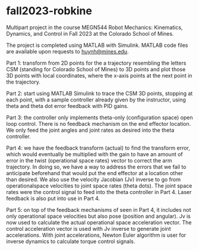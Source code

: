 # fall2023-robkine
Multipart project in the course MEGN544 Robot Mechanics: Kinematics, Dynamics, and Control in Fall 2023 at the Colorado School of Mines.

The project is completed using MATLAB with Simulink. MATLAB code files are available upon requests to huynh@mines.edu.

Part 1: transform from 2D points for the a trajectory resembling the letters CSM (standing for Colorado School of Mines) to 3D points and plot those 3D points with local coordinates, where the x-axis points at the next point in the trajectory.

Part 2: start using MATLAB Simulink to trace the CSM 3D points, stopping at each point, with a sample controller already given by the instructor, using theta and theta dot error feedback with PID gains.

Part 3: the controller only implements theta-only (configuration space) open loop control. There is no feedback
mechanism on the end effector location. We only feed the joint angles and joint rates as desired into the theta
controller.

Part 4: we have the feedback transform (actual) to find the transform error, which would eventually be multiplied with the gain to have an amount of error in the twist (operational space rates) vector to correct the arm trajectory. In doing so, we have a way to address the errors that we fail to anticipate beforehand that would put the end effector at a location other than desired. We also use the velocity Jacobian (Jv) inverse to go from operationalspace velocities to joint space rates (theta dots). The joint space rates were the control signal to feed into the theta controller in Part 4. Laser feedback is also put into use in Part 4.

Part 5: on top of the feedback mechanisms of seen in Part 4, it includes not only operational space velocities but also pose (position and angular). Jv is now used to calculate the actual operational space acceleration vector. The control acceleration vector is used with Jv inverse to generate joint accelerations. With joint accelerations, Newton Euler algorithm is user for inverse dynamics to calculate torque control signals.
